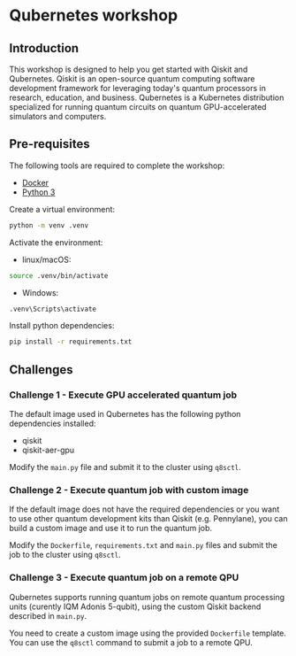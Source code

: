 # Qubernetes workshop

## Introduction

This workshop is designed to help you get started with Qiskit and Qubernetes. Qiskit is an open-source quantum computing software development framework for leveraging today's quantum processors in research, education, and business. Qubernetes is a Kubernetes distribution specialized for running quantum circuits on quantum GPU-accelerated simulators and computers.

## Pre-requisites

The following tools are required to complete the workshop:

- [Docker](https://docs.docker.com/get-docker/)
- [Python 3](https://www.python.org/downloads/)

Create a virtual environment:

```bash
python -m venv .venv
```

Activate the environment:

- linux/macOS:

```bash
source .venv/bin/activate
```

- Windows:

```bash
.venv\Scripts\activate
```

Install python dependencies:

```bash
pip install -r requirements.txt
```

## Challenges

### Challenge 1 - Execute GPU accelerated quantum job

The default image used in Qubernetes has the following python dependencies installed:

- qiskit
- qiskit-aer-gpu

Modify the `main.py` file and submit it to the cluster using `q8sctl`.

### Challenge 2 - Execute quantum job with custom image

If the default image does not have the required dependencies or you want to use other quantum development kits than Qiskit (e.g. Pennylane), you can build a custom image and use it to run the quantum job.

Modify the `Dockerfile`, `requirements.txt` and `main.py` files and submit the job to the cluster using `q8sctl`.

### Challenge 3 - Execute quantum job on a remote QPU

Qubernetes supports running quantum jobs on remote quantum processing units (curently IQM Adonis 5-qubit), using the custom Qiskit backend described in `main.py`.

You need to create a custom image using the provided `Dockerfile` template. You can use the `q8sctl` command to submit a job to a remote QPU.
